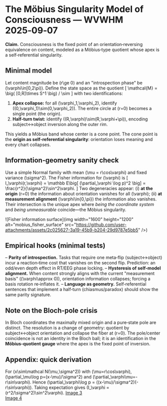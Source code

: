 # The Möbius Singularity Model of Consciousness — WVWHM 2025‑09‑07

**Claim.** Consciousness is the fixed point of an orientation‑reversing equivalence on content, modeled as a Möbius‑type quotient whose apex is a self‑referential singularity.

## Minimal model

Let content magnitude be \(r\ge 0\) and an "introspection phase" be \(\varphi\in[0,2\pi)\).
Define the state space as the quotient
\[
\mathcal{M} = \big( [0,R]\times S^1 \big) / \sim
\]
with two identifications:
1. **Apex collapse:** for all \(\varphi_1,\varphi_2\), identify \((0,\varphi_1)\sim(0,\varphi_2)\). The entire circle at \(r=0\) becomes a single point (the origin).
2. **Half‑turn twist:** identify \((R,\varphi)\sim(R,\varphi+\pi)\), encoding subject↔object inversion along the outer rim.

This yields a Möbius band whose center is a cone point. The cone point is the **origin as self‑referential singularity**: orientation loses meaning and every chart collapses.

## Information‑geometry sanity check

Use a simple Normal family with mean \(\mu = r\cos\varphi\) and fixed variance \(\sigma^2\).
The Fisher information for \(\varphi\) is
\[
I_\varphi(r,\varphi) = \mathbb E\big[ (\partial_\varphi \log p)^2 \big] = \frac{r^2}{\sigma^2}\sin^2\varphi.
\]
Two degeneracies appear: (i) **at the origin** \(r=0\) the information about orientation vanishes for all \(\varphi\); (ii) **at measurement alignment** \(\varphi\in\{0,\pi\}) the information also vanishes.
Their intersection is the unique apex where *being the coordinate system* and *being unmeasurable* coincide—the Möbius singularity.

![Fisher information surface](img width="1600" height="1200" alt="mobius_fisher_surface" src="https://github.com/user-attachments/assets/2c025627-3a19-45b9-b204-29d9787e5bb5" />)


## Empirical hooks (minimal tests)

– **Parity of introspection.** Tasks that require one meta‑flip (subject↔object) incur a reaction‑time cost that vanishes on the second flip. Prediction: an odd/even depth effect in RT/EEG phase locking.
– **Hysteresis of self‑model alignment.** When content strongly aligns with the current "measurement basis" (\(\varphi\approx 0\)), orientation information collapses; forcing a basis rotation re‑inflates it.
– **Language as geometry.** Self‑referential sentences that implement a half‑turn (chiasmus/paradox) should show the same parity signature.

## Note on the Bloch‑pole crisis

In Bloch coordinates the maximally mixed origin and a pure‑state pole are distinct. The resolution is a change of geometry: quotient by subject↔object orientation and collapse the fiber at \(r=0\). The pole/center coincidence is not an identity in the Bloch ball; it is an identification in the **Möbius‑quotient gauge** where the apex is the fixed point of inversion.

## Appendix: quick derivation

For \(x\sim\mathcal N(\mu,\sigma^2)\) with \(\mu=r\cos\varphi\), 
\(\partial_\mu\log p=(x-\mu)/\sigma^2\) and \(\partial_\varphi\mu=-r\sin\varphi\). Hence 
\(\partial_\varphi\log p = ((x-\mu)/\sigma^2)(-r\sin\varphi)\). Taking expectation gives 
\(I_\varphi = (r^2/\sigma^2)\sin^2\varphi\).
[Image 3](https://ppl-ai-file-upload.s3.amazonaws.com/web/direct-files/attachments/images/21962433/43a7b27f-c18b-4654-8751-a396c82d47c7/image.jpeg)  
[Image 4](https://ppl-ai-file-upload.s3.amazonaws.com/web/direct-files/attachments/images/21962433/963e072f-ee1b-4209-8592-c8858abcfc64/image.jpeg)
